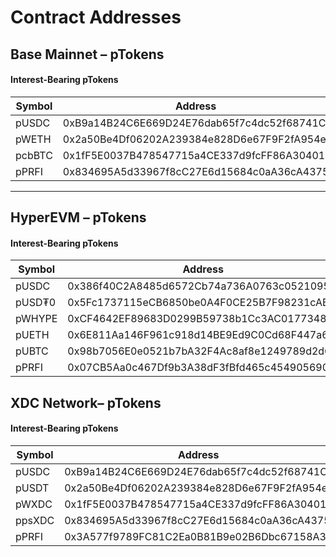 # Contract Addresses

## Base Mainnet – pTokens&#x20;

#### Interest-Bearing pTokens

| Symbol | Address                                    |
| ------ | ------------------------------------------ |
| pUSDC  | 0xB9a14B24C6E669D24E76dab65f7c4dc52f68741C |
| pWETH  | 0x2a50Be4Df06202A239384e828D6e67F9F2fA954e |
| pcbBTC | 0x1fF5E0037B478547715a4CE337d9fcFF86A30401 |
| pPRFI  | 0x834695A5d33967f8cC27E6d15684c0aA36cA4375 |

***

## HyperEVM – pTokens&#x20;

#### Interest-Bearing pTokens

| Symbol | Address                                    |
| ------ | ------------------------------------------ |
| pUSDC  | 0x386f40C2A8485d6572Cb74a736A0763c0521095B |
| pUSD₮0 | 0x5Fc1737115eCB6850be0A4F0CE25B7F98231cAB9 |
| pWHYPE | 0xCF4642EF89683D0299B59738b1Cc3AC0177348Ba |
| pUETH  | 0x6E811Aa146F961c918d14BE9Ed9C0Cd68F447a6e |
| pUBTC  | 0x98b7056E0e0521b7bA32F4Ac8af8e1249789d2d6 |
| pPRFI  | 0x07CB5Aa0c467Df9b3A38dF3fBfd465c454905690 |

## XDC Network– pTokens&#x20;

#### Interest-Bearing pTokens

| Symbol | Address                                    |
| ------ | ------------------------------------------ |
| pUSDC  | 0xB9a14B24C6E669D24E76dab65f7c4dc52f68741C |
| pUSDT  | 0x2a50Be4Df06202A239384e828D6e67F9F2fA954e |
| pWXDC  | 0x1fF5E0037B478547715a4CE337d9fcFF86A30401 |
| ppsXDC | 0x834695A5d33967f8cC27E6d15684c0aA36cA4375 |
| pPRFI  | 0x3A577f9789FC81C2Ea0B81B9e02B6Dbc67158A37 |
